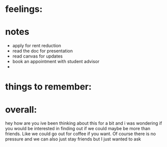 # feelings:

# notes
- apply for rent reduction
- read the doc for presentation
- read canvas for updates
- book an appointment with student advisor
- 
# things to remember: 

# overall:
hey 
how are you
ive been thinking about this for a bit and i was wondering if you would be interested in finding out if we could maybe be more than friends. Like we could go out for coffee if you want.
Of course there is no pressure and we can also just stay friends but I just wanted to ask 
